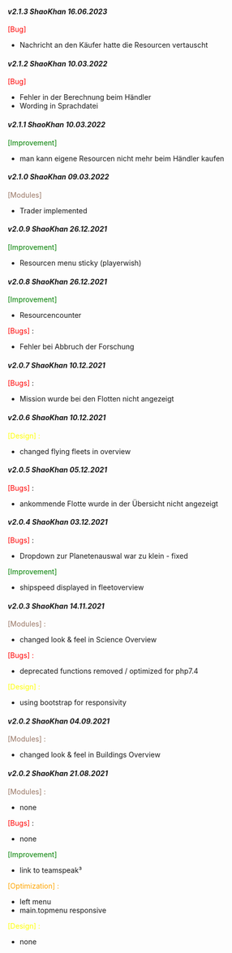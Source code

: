 #### _v2.1.3 ShaoKhan 16.06.2023_
<span style="color: red;">[Bug]</span>
- Nachricht an den Käufer hatte die Resourcen vertauscht

#### _v2.1.2 ShaoKhan 10.03.2022_
<span style="color: red;">[Bug]</span>
- Fehler in der Berechnung beim Händler
- Wording in Sprachdatei

#### _v2.1.1 ShaoKhan 10.03.2022_
<span style="color: green;">[Improvement]</span>
- man kann eigene Resourcen nicht mehr beim Händler kaufen

#### _v2.1.0 ShaoKhan 09.03.2022_
<span style="color: #997766;">[Modules]</span>
- Trader implemented

#### _v2.0.9 ShaoKhan 26.12.2021_
<span style="color: green;">[Improvement]</span>
- Resourcen menu sticky (playerwish)

#### _v2.0.8 ShaoKhan 26.12.2021_
<span style="color: green;">[Improvement]</span>
- Resourcencounter

<span style="color:red">[Bugs]</span> :
- Fehler bei Abbruch der Forschung 

#### _v2.0.7 ShaoKhan 10.12.2021_
<span style="color:red">[Bugs]</span> :
- Mission wurde bei den Flotten nicht angezeigt

#### _v2.0.6 ShaoKhan 10.12.2021_
<span style="color: yellow;">[Design] :</span>
- changed flying fleets in overview 

#### _v2.0.5 ShaoKhan 05.12.2021_
<span style="color:red">[Bugs]</span> :
- ankommende Flotte wurde in der Übersicht nicht angezeigt 

#### _v2.0.4 ShaoKhan 03.12.2021_
<span style="color:red">[Bugs]</span> :
- Dropdown zur Planetenauswal war zu klein - fixed

<span style="color: green;">[Improvement]</span>
- shipspeed displayed in fleetoverview

#### _v2.0.3 ShaoKhan 14.11.2021_
<span style="color: #997766;">[Modules] :</span>
- changed look & feel in Science Overview

<span style="color:red">[Bugs] :</span>
- deprecated functions removed / optimized for php7.4

<span style="color: yellow;">[Design] :</span>
- using bootstrap for responsivity

#### _v2.0.2	ShaoKhan 04.09.2021_
<span style="color: #997766;">[Modules] :</span>
- changed look & feel in Buildings Overview

#### _v2.0.2	ShaoKhan 21.08.2021_
<span style="color: #997766;">[Modules] :</span>
- none

<span style="color:red">[Bugs]</span> :
- none

<span style="color: green;">[Improvement]</span>
- link to teamspeak³

<span style="color: orange;">[Optimization] :</span>
- left menu 
- main.topmenu responsive

<span style="color: yellow;">[Design] :</span>
- none
